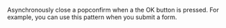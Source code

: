 Asynchronously close a popconfirm when a the OK button is pressed. For example, you can use this pattern when you submit a form.